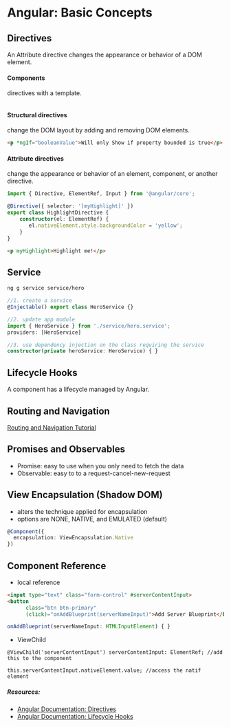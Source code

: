 # Angular: Basic Concepts

## Directives
An Attribute directive changes the appearance or behavior of a DOM element.

#### Components
directives with a template.
```html
```

#### Structural directives
change the DOM layout by adding and removing DOM elements.
```html
<p *ngIf="booleanValue">Will only Show if property bounded is true</p>
```

#### Attribute directives
change the appearance or behavior of an element, component, or another directive.
```typescript
import { Directive, ElementRef, Input } from '@angular/core';

@Directive({ selector: '[myHighlight]' })
export class HighlightDirective {
    constructor(el: ElementRef) {
       el.nativeElement.style.backgroundColor = 'yellow';
    }
}
```
```html
<p myHighlight>Highlight me!</p>
```

## Service
```sh
ng g service service/hero
```
```typescript
//1. create a service
@Injectable() export class HeroService {}

//2. update app module
import { HeroService } from './service/hero.service';
providers: [HeroService]

//3. use dependency injection on the class requiring the service
constructor(private heroService: HeroService) { }
```

## Lifecycle Hooks
A component has a lifecycle managed by Angular.

## Routing and Navigation
[Routing and Navigation Tutorial](https://angular.io/tutorial/toh-pt5)

## Promises and Observables
- Promise<T>: easy to use when you only need to fetch the data 
- Observable<T>: easy to to a request-cancel-new-request

## View Encapsulation (Shadow DOM)
- alters the technique applied for encapsulation
- options are NONE, NATIVE, and EMULATED (default)
```typescript
@Component({
  encapsulation: ViewEncapsulation.Native
})
```

## Component Reference
- local reference
```html
<input type="text" class="form-control" #serverContentInput>
<button
      class="btn btn-primary"
      (click)="onAddBlueprint(serverNameInput)">Add Server Blueprint</button>
```
```typescript
onAddBlueprint(serverNameInput: HTMLInputElement) { }
```
- ViewChild
```
@ViewChild('serverContentInput') serverContentInput: ElementRef; //add this to the component

this.serverContentInput.nativeElement.value; //access the natif element
```

##### Resources:
- [Angular Documentation: Directives](https://angular.io/guide/attribute-directives)
- [Angular Documentation: Lifecycle Hooks](https://angular.io/guide/lifecycle-hooks)
